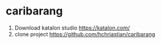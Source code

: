 # caribarang </br>
1. Download katalon studio https://katalon.com/ </br>
2. clone project https://github.com/hchriastian/caribarang </br>
